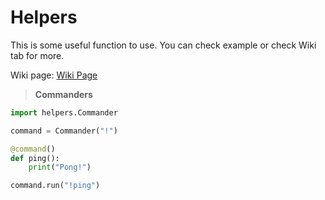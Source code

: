 # Helpers
This is some useful function to use. You can check example or check Wiki tab for more.<br>

Wiki page: [Wiki Page](https://github.com/mmcheng55/Helpers/wiki)
> **Commanders**
```python
import helpers.Commander

command = Commander("!")

@command()
def ping():
    print("Pong!")

command.run("!ping")
```
